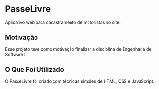 # PasseLivre

Aplicativo web para cadastramento de motoristas no site.

## Motivação

Esse projeto teve como motivação finalizar a disciplina de Engenharia de Software I.

## O Que Foi Utilizado

O PasseLivre foi criado com técnicas simples de HTML, CSS e JavaScript.
